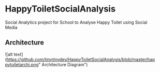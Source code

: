 # HappyToiletSocialAnalysis
Social Analytics project for School to Analyse Happy Toilet using Social Media

## Architecture
![alt text] (https://github.com/tinytinydev/HappyToiletSocialAnalysis/blob/master/happytoiletarchi.png" Architecture Diagram")

